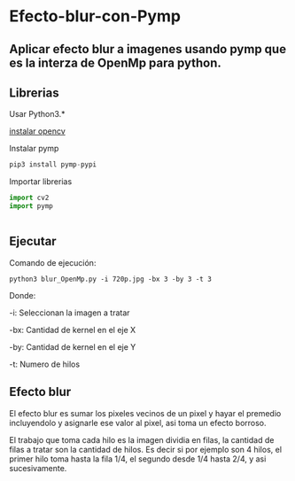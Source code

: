 # Efecto-blur-con-Pymp
## Aplicar efecto blur a imagenes usando pymp que es la interza de OpenMp para python.

## Librerias
Usar Python3.*


[instalar opencv](https://docs.opencv.org/2.4/doc/tutorials/introduction/linux_install/linux_install.html)

Instalar pymp

```python
pip3 install pymp-pypi
```


Importar librerias


```python
import cv2
import pymp



```

## Ejecutar
Comando de ejecución:


```
python3 blur_OpenMp.py -i 720p.jpg -bx 3 -by 3 -t 3
```
Donde:


-i: Seleccionan la imagen a tratar


-bx: Cantidad de kernel en el eje X


-by: Cantidad de kernel en el eje Y


-t: Numero de hilos




## Efecto blur 

El efecto blur es sumar los pixeles vecinos de un pixel y hayar el premedio incluyendolo y asignarle ese valor al pixel, asi toma un efecto borroso.

El trabajo que toma cada hilo es la imagen dividia en filas, la cantidad de filas a tratar son la cantidad de hilos. Es decir si por ejemplo son 4 hilos, el primer hilo toma hasta la fila 1/4, el segundo desde 1/4 hasta 2/4, y asi sucesivamente.


